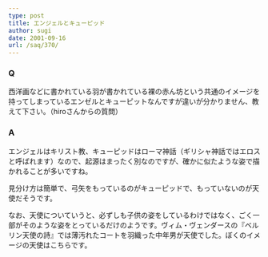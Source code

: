 ```yaml
---
type: post
title: エンジェルとキューピッド
author: sugi
date: 2001-09-16
url: /saq/370/
---
```

### Q 

西洋画などに書かれている羽が書かれている裸の赤ん坊という共通のイメージを持ってしまっているエンゼルとキューピットなんですが違いが分かりません、教えて下さい。（hiroさんからの質問）

### A 

エンジェルはキリスト教、キューピッドはローマ神話（ギリシャ神話ではエロスと呼ばれます）なので、起源はまったく別なのですが、確かに似たような姿で描かれることが多いですね。

見分け方は簡単で、弓矢をもっているのがキューピッドで、もっていないのが天使だそうです。

なお、天使についていうと、必ずしも子供の姿をしているわけではなく、ごく一部がそのような姿をとっているだけのようです。ヴィム・ヴェンダースの『ベルリン天使の詩』では薄汚れたコートを羽織った中年男が天使でした。ぼくのイメージの天使はこちらです。
